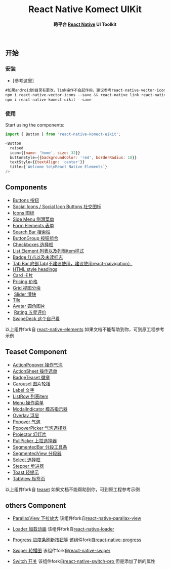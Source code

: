 

<h1 align="center">
  React Native Komect UIKit
</h1>

<h4 align="center">
  跨平台 <a href="https://facebook.github.io/react-native/">React Native</a> UI Toolkit
</h4>


<br />


## 开始

### 安装


- [参考这里]


```js
#如果android的目录有更改，link操作不会起作用，建议参考react-native-vector-icons的手动link教程
npm i react-native-vector-icons --save && react-native link react-native-vector-icons
npm i react-native-komect-uikit --save

```


### 使用

Start using the components:

```js
import { Button } from 'react-native-komect-uikit';

<Button
  raised
  icon={{name: 'home', size: 32}}
  buttonStyle={{backgroundColor: 'red', borderRadius: 10}}
  textStyle={{textAlign: 'center'}}
  title={`Welcome to\nReact Native Elements`}
/>
```

## Components 

-  [Buttons 按钮](https://github.com/fengshanjian/react-native-komect-uikit/blob/master/docs/API/buttons.md)
-  [Social Icons / Social Icon Buttons 社交图标](https://github.com/fengshanjian/react-native-komect-uikit/blob/master/docs/API/social_icons.md)
-  [Icons 图标](https://github.com/fengshanjian/react-native-komect-uikit/blob/master/docs/API/icons.md)
-  [Side Menu 侧滑菜单](https://github.com/fengshanjian/react-native-komect-uikit/blob/master/docs/API/side_menu.md)
-  [Form Elements 表单](https://github.com/fengshanjian/react-native-komect-uikit/blob/master/docs/API/forms.md)
-  [Search Bar 搜索栏](https://github.com/fengshanjian/react-native-komect-uikit/blob/master/docs/API/searchbar.md)
-  [ButtonGroup 按钮组合](https://github.com/fengshanjian/react-native-komect-uikit/blob/master/docs/API/button_group.md)
-  [Checkboxes 选择框](https://github.com/fengshanjian/react-native-komect-uikit/blob/master/docs/API/checkbox.md)
-  [List Element 列表以及列表item样式](https://github.com/fengshanjian/react-native-komect-uikit/blob/master/docs/API/lists.md)
-  [Badge 红点以及未读标志](https://github.com/fengshanjian/react-native-komect-uikit/blob/master/docs/API/badge.md)
-  [Tab Bar 底部Tab(不建议使用，建议使用react-naivigation）](https://github.com/fengshanjian/react-native-komect-uikit/blob/master/docs/API/tabbar.md)
-  [HTML style headings](https://github.com/fengshanjian/react-native-komect-uikit/blob/master/docs/API/HTML_style_headings.md)
-  [Card 卡片](https://github.com/fengshanjian/react-native-komect-uikit/blob/master/docs/API/card.md)
-  [Pricing 价格](https://github.com/fengshanjian/react-native-komect-uikit/blob/master/docs/API/pricing.md)
-  [Grid 视图分块](https://github.com/fengshanjian/react-native-komect-uikit/blob/master/docs/API/grid.md)
-  [Slider 滑块](https://github.com/fengshanjian/react-native-komect-uikit/blob/master/docs/API/slider.md)
-  [Tile](https://github.com/fengshanjian/react-native-komect-uikit/blob/master/docs/API/tile.md)
-  [Avatar 圆角图片](https://github.com/fengshanjian/react-native-komect-uikit/blob/master/docs/API/avatar.md)
-  [Rating 五星评价](https://github.com/fengshanjian/react-native-komect-uikit/blob/master/docs/API/rating.md)
-  [SwipeDeck 这个自己看](https://github.com/fengshanjian/react-native-komect-uikit/blob/master/docs/API/swipedeck.md)


以上组件fork自 <a href="https://github.com/react-native-training/react-native-elements/">react-native-elements</a> 如果文档不能帮助到你，可到原工程参考示例

## Teaset Component

-  [ActionPopover 操作气泡](https://github.com/fengshanjian/react-native-komect-uikit/blob/master/docs/API/ActionPopover.md)
-  [ActionSheet 操作选单](https://github.com/fengshanjian/react-native-komect-uikit/blob/master/docs/API/ActionSheet.md)
-  [BadgeTeaset 徽章](https://github.com/fengshanjian/react-native-komect-uikit/blob/master/docs/API/Badge_teaset.md)
-  [Carousel 图片轮播](https://github.com/fengshanjian/react-native-komect-uikit/blob/master/docs/API/Carousel.md)
-  [Label 文字](https://github.com/fengshanjian/react-native-komect-uikit/blob/master/docs/API/Label.md)
-  [ListRow 列表item](https://github.com/fengshanjian/react-native-komect-uikit/blob/master/docs/API/ListRow.md)
-  [Menu 操作菜单](https://github.com/fengshanjian/react-native-komect-uikit/blob/master/docs/API/Menu.md)
-  [ModalIndicator 模态指示器](https://github.com/fengshanjian/react-native-komect-uikit/blob/master/docs/API/ModalIndicator.md)
-  [Overlay 浮层](https://github.com/fengshanjian/react-native-komect-uikit/blob/master/docs/API/Overlay.md)
-  [Popover 气泡](https://github.com/fengshanjian/react-native-komect-uikit/blob/master/docs/API/Popover.md)
-  [PopoverPicker 气泡选择器](https://github.com/fengshanjian/react-native-komect-uikit/blob/master/docs/API/PopoverPicker.md)
-  [Projector 幻灯片](https://github.com/fengshanjian/react-native-komect-uikit/blob/master/docs/API/Projector.md)
-  [PullPicker 上拉选择器](https://github.com/fengshanjian/react-native-komect-uikit/blob/master/docs/API/PullPicker.md)
-  [SegmentedBar 分段工具条](https://github.com/fengshanjian/react-native-komect-uikit/blob/master/docs/API/SegmentedBar.md)
-  [SegmentedView 分段器](https://github.com/fengshanjian/react-native-komect-uikit/blob/master/docs/API/SegmentedView.md)
-  [Select 选择框](https://github.com/fengshanjian/react-native-komect-uikit/blob/master/docs/API/Select.md)
-  [Stepper 步进器](https://github.com/fengshanjian/react-native-komect-uikit/blob/master/docs/API/Stepper.md)
-  [Toast 轻提示](https://github.com/fengshanjian/react-native-komect-uikit/blob/master/docs/API/Toast.md)
-  [TabView 标签页](https://github.com/fengshanjian/react-native-komect-uikit/blob/master/docs/API/TabView.md)

以上组件fork自 <a href="https://github.com/rilyu/teaset">teaset</a> 如果文档不能帮助到你，可到原工程参考示例


## others Component
-  [ParallaxView 下拉放大](https://github.com/fengshanjian/react-native-komect-uikit/blob/master/docs/API/ParallaxView.md)    该组件fork自<a href="https://github.com/lelandrichardson/react-native-parallax-view">react-native-parallax-view</a>

-  [Loader 加载动画](https://github.com/fengshanjian/react-native-komect-uikit/blob/master/docs/API/Loader.md)    该组件fork自<a href="https://github.com/mohebifar/react-native-loader">react-native-loader</a>
-  [Progress 进度条刷新按钮等](https://github.com/fengshanjian/react-native-komect-uikit/blob/master/docs/API/Progress.md) 该组件fork自<a href="https://github.com/oblador/react-native-progress">react-native-progress </a>
-  [Swiper 轮播图](https://github.com/fengshanjian/react-native-komect-uikit/blob/master/docs/API/Swiper.md) 该组件fork自<a href="https://github.com/leecade/react-native-swiper">react-native-swiper </a>
-  [Switch 开关](https://github.com/fengshanjian/react-native-komect-uikit/blob/master/docs/API/Switch.md) 该组件fork自<a href="https://github.com/poberwong/react-native-switch-pro">react-native-switch-pro </a>  但是添加了新的属性
